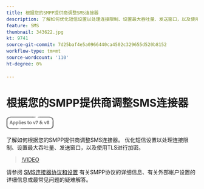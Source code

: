 ```yaml
---
title: 根据您的SMPP提供商调整SMS连接器
description: 了解如何优化短信设置以处理连接限制、设置最大吞吐量、发送窗口，以及使用TLS进行加密。
feature: SMS
thumbnail: 343622.jpg
kt: 9741
source-git-commit: 7d25baf4e5a0966440ca4502c329655d520b8152
workflow-type: tm+mt
source-wordcount: '110'
ht-degree: 0%

---
```



# 根据您的SMPP提供商调整SMS连接器

![适用于V7、V8](../assets/V7-V8-stamp.png)

了解如何根据您的SMPP提供商调整SMS连接器。 优化短信设置以处理连接限制、设置最大吞吐量、发送窗口，以及使用TLS进行加密。

>[!VIDEO](https://video.tv.adobe.com/v/343607?quality=12)

请参阅 [SMS连接器协议和设置](https://experienceleague.adobe.com/docs/campaign-classic/using/sending-messages/sending-messages-on-mobiles/sms-protocol.html?lang=en#sending-messages) 有关SMPP协议的详细信息、有关外部帐户设置的详细信息或最常见问题的疑难解答。
